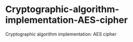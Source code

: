 # Cryptographic-algorithm-implementation-AES-cipher
Cryptographic algorithm implementation: AES cipher
